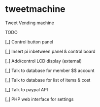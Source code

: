 tweetmachine
============

Tweet Vending machine

TODO

[_] Control button panel

[_] Insert pi inbetween panel & control board

[_] Add/control LCD display (external)

[_] Talk to database for member $$ account

[_] Talk to database for list of items & cost

[_] Talk to paypal API

[_] PHP web interface for settings
